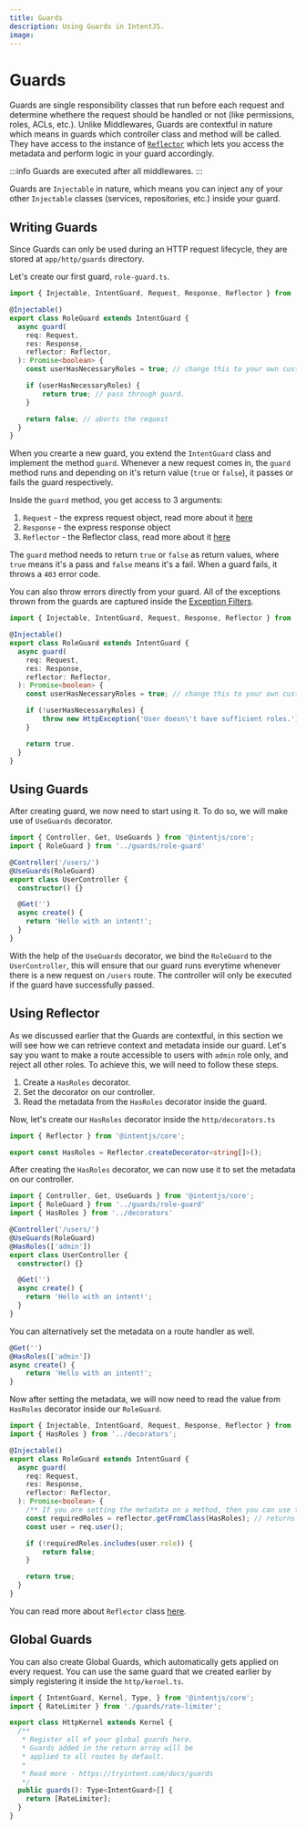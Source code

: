 ```yaml
---
title: Guards
description: Using Guards in IntentJS.
image:
---
```

# Guards

Guards are single responsibility classes that run before each request and determine whethere the request should be handled or not (like permissions, roles, ACLs, etc.).
Unlike Middlewares, Guards are contextful in nature which means in guards which controller class and method will be called. 
They have access to the instance of [`Reflector`](/reflectors) which lets you access the metadata and perform logic in your guard accordingly.

:::info
Guards are executed after all middlewares.
:::

Guards are `Injectable` in nature, which means you can inject any of your other `Injectable` classes (services, repositories, etc.) inside your guard.

## Writing Guards

Since Guards can only be used during an HTTP request lifecycle, they are stored at `app/http/guards` directory.

Let's create our first guard, `role-guard.ts`.

```ts
import { Injectable, IntentGuard, Request, Response, Reflector } from '@intentjs/core';

@Injectable()
export class RoleGuard extends IntentGuard {
  async guard(
    req: Request,
    res: Response,
    reflector: Reflector,
  ): Promise<boolean> {
    const userHasNecessaryRoles = true; // change this to your own custom logic.

    if (userHasNecessaryRoles) {
        return true; // pass through guard.
    }

    return false; // aborts the request
  }
}
```

When you crearte a new guard, you extend the `IntentGuard` class and implement the method `guard`. Whenever a new request comes in, the `guard` method runs
and depending on it's return value (`true` or `false`), it passes or fails the guard respectively.

Inside the `guard` method, you get access to 3 arguments:

1. `Request` - the express request object, read more about it [here](/requests)
2. `Response` - the express response object
3. `Reflector` - the Reflector class, read more about it [here](/reflectors)

The `guard` method needs to return `true` or `false` as return values, where `true` means it's a pass and `false` means it's a fail. When a guard fails,
it throws a `403` error code.

You can also throw errors directly from your guard. All of the exceptions thrown from the guards are captured inside the [Exception Filters](/error-handling).

```ts
import { Injectable, IntentGuard, Request, Response, Reflector } from '@intentjs/core';

@Injectable()
export class RoleGuard extends IntentGuard {
  async guard(
    req: Request,
    res: Response,
    reflector: Reflector,
  ): Promise<boolean> {
    const userHasNecessaryRoles = true; // change this to your own custom logic.

    if (!userHasNecessaryRoles) {
        throw new HttpException('User doesn\'t have sufficient roles.')
    }

    return true.
  }
}
```

## Using Guards

After creating guard, we now need to start using it. To do so, we will make use of `UseGuards` decorator.

```ts
import { Controller, Get, UseGuards } from '@intentjs/core';
import { RoleGuard } from '../guards/role-guard'

@Controller('/users/')
@UseGuards(RoleGuard)
export class UserController {
  constructor() {}

  @Get('')
  async create() {
    return 'Hello with an intent!';
  }
}
```

With the help of the `UseGuards` decorator, we bind the `RoleGuard` to the `UserController`, this will ensure that our guard runs everytime whenever there is a new request on 
`/users` route. The controller will only be executed if the guard have successfully passed.

## Using Reflector
As we discussed earlier that the Guards are contextful, in this section we will see how we can retrieve context and metadata inside our guard.
Let's say you want to make a route accessible to users with `admin` role only, and reject all other roles. To achieve this, we will need to follow these steps.

1. Create a `HasRoles` decorator.
2. Set the decorator on our controller.
2. Read the metadata from the `HasRoles` decorator inside the guard.

Now, let's create our `HasRoles` decorator inside the `http/decorators.ts`
```ts
import { Reflector } from '@intentjs/core';

export const HasRoles = Reflector.createDecorator<string[]>();
```

After creating the `HasRoles` decorator, we can now use it to set the metadata on our controller.

```ts
import { Controller, Get, UseGuards } from '@intentjs/core';
import { RoleGuard } from '../guards/role-guard'
import { HasRoles } from '../decorators'

@Controller('/users/')
@UseGuards(RoleGuard)
@HasRoles(['admin'])
export class UserController {
  constructor() {}

  @Get('')
  async create() {
    return 'Hello with an intent!';
  }
}
```

You can alternatively set the metadata on a route handler as well.

```ts
@Get('')
@HasRoles(['admin'])
async create() {
    return 'Hello with an intent!';
}
```

Now after setting the metadata, we will now need to read the value from `HasRoles` decorator inside our `RoleGuard`.

```ts
import { Injectable, IntentGuard, Request, Response, Reflector } from '@intentjs/core';
import { HasRoles } from '../decorators';

@Injectable()
export class RoleGuard extends IntentGuard {
  async guard(
    req: Request,
    res: Response,
    reflector: Reflector,
  ): Promise<boolean> {
    /** If you are setting the metadata on a method, then you can use the `getFromMethod` method. */
    const requiredRoles = reflector.getFromClass(HasRoles); // returns ['admin']
    const user = req.user();

    if (!requiredRoles.includes(user.role)) {
        return false;
    }

    return true;
  }
}
```

You can read more about `Reflector` class [here](/reflectors).

## Global Guards
You can also create Global Guards, which automatically gets applied on every request. You can use the same guard that we created earlier by simply registering
it inside the `http/kernel.ts`.

```ts
import { IntentGuard, Kernel, Type, } from '@intentjs/core';
import { RateLimiter } from './guards/rate-limiter';

export class HttpKernel extends Kernel {
  /**
   * Register all of your global guards here.
   * Guards added in the return array will be
   * applied to all routes by default.
   *
   * Read more - https://tryintent.com/docs/guards
   */
  public guards(): Type<IntentGuard>[] {
    return [RateLimiter];
  }
}
```